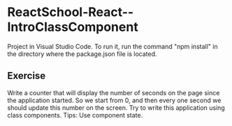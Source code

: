 # ReactSchool-React--IntroClassComponent
Project in Visual Studio Code. To run it, run the command "npm install" in the directory where the package.json file is located.

## Exercise
Write a counter that will display the number of seconds on the page since the application started. So we start from 0, and then every one second we should update this number on the screen. Try to write this application using class components. Tips: Use component state.
